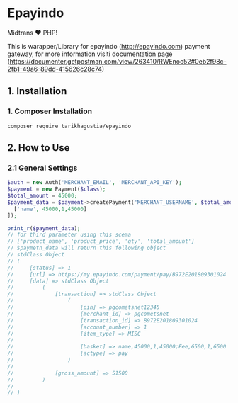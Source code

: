 Epayindo
===============


Midtrans :heart: PHP!

This is warapper/Library for epayindo (http://epayindo.com) payment gateway, for more information visiti documentation page (https://documenter.getpostman.com/view/263410/RWEnoc52#0eb2f98c-2fb1-49a6-89dd-415626c28c74)

## 1. Installation

### 1. Composer Installation

```
composer require tarikhagustia/epayindo
```

## 2. How to Use

### 2.1 General Settings

```php
$auth = new Auth('MERCHANT_EMAIL', 'MERCHANT_API_KEY');
$payment = new Payment($class);
$total_amount = 45000;
$payment_data = $payment->createPayment('MERCHANT_USERNAME', $total_amount, [
  ['name', 45000,1,45000]
]);

print_r($payment_data);
// for third parameter using this scema
// ['product_name', 'product_price', 'qty', 'total_amount']
// $paymetn_data will return this following object
// stdClass Object
// (
//     [status] => 1
//     [url] => https://my.epayindo.com/payment/pay/B972E201809301024
//     [data] => stdClass Object
//         (
//             [transaction] => stdClass Object
//                 (
//                     [pin] => pgcometsnet12345
//                     [merchant_id] => pgcometsnet
//                     [transaction_id] => B972E201809301024
//                     [account_number] => 1
//                     [item_type] => MISC
//
//                     [basket] => name,45000,1,45000;Fee,6500,1,6500
//                     [actype] => pay
//                 )
//
//             [gross_amount] => 51500
//         )
//
// )
```
